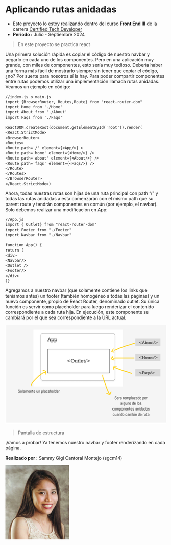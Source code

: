 Aplicando rutas anidadas
=============
- Este proyecto lo estoy realizando dentro del curso **Front End III** de la carrera [Certified Tech Developer](https://www.digitalhouse.com/ar/productos/programacion/certified-tech-developer "Certified Tech Developer") 
- **Periodo :** Julio - Septiembre 2024
> En este proyecto se practica react

Una primera solución rápida es copiar el código de nuestro navbar y pegarlo en cada uno de los componentes. Pero en una aplicación muy grande, con miles de componentes, esto sería muy tedioso. Debería haber una forma más fácil de mostrarlo siempre sin tener que copiar el
código, ¿no? Por suerte para nosotros sí la hay.
Para poder compartir componentes entre rutas podemos utilizar una implementación llamada rutas anidadas. Veamos un ejemplo en código:

    //index.js o main.js
    import {BrowserRouter, Routes,Route} from "react-router-dom"
    import Home from './Home'
    import About from './About'
    import Faqs from './Faqs'

    ReactDOM.createRoot(document.getElementById('root')).render(
    <React.StrictMode>
    <BrowserRouter>
    <Routes>
    <Route path='/' element={<App/>} >
    <Route path='home' element={<Home/>} />
    <Route path='about' element={<About/>} />
    <Route path='faqs' element={<Faqs/>} />
    </Route>
    </Routes>
    </BrowserRouter>
    </React.StrictMode>)

Ahora, todas nuestras rutas son hijas de una ruta principal con path “/” y todas las rutas anidadas a esta comenzarán con el mismo path que su parent route y tendrán componentes en común (por ejemplo, el navbar).
Solo debemos realizar una modificación en App:

    //App.js
    import { Outlet} from "react-router-dom"
    import Footer from "./Footer"
    import Navbar from "./Navbar"

    function App() {
    return (
    <div>
    <Navbar/>
    <Outlet />
    <Footer/>
    </div>
    )}

Agregamos a nuestro navbar (que solamente contiene los links que teníamos antes) un footer (también homogéneo a todas las páginas) y un nuevo componente, propio de React Router, denominado outlet. Su única función es servir como placeholder para luego renderizar el contenido correspondiente a cada ruta hija. En ejecución, este componente se
cambiará por el que sea correspondiente a la URL actual.

![](https://raw.githubusercontent.com/sgcm14/0523C02-router-nesting-app/main/src/assets/Captura.PNG)
>  Pantalla de estructura

¡Vamos a probar! Ya tenemos nuestro navbar y footer renderizando en cada página.

**Realizado por :** Sammy Gigi Cantoral Montejo (sgcm14)

<img src ="https://raw.githubusercontent.com/sgcm14/sgcm14/main/sammy.jpg" width="200">